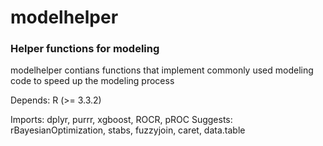 # modelhelper
### Helper functions for modeling
modelhelper contians functions that implement commonly used modeling code to speed up the modeling process

Depends: R (>= 3.3.2)

Imports: dplyr,
    purrr,
    xgboost,
    ROCR,
    pROC
Suggests: rBayesianOptimization,
    stabs,
    fuzzyjoin,
    caret,
    data.table
